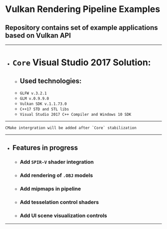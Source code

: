 
# Vulkan Rendering Pipeline Examples

## Repository contains set of example applications based on Vulkan API

--------------------------------------------------------

- # `Core` Visual Studio 2017 Solution:
	- ## Used technologies:
	- `GLFW v.3.2.1`
	- `GLM v.0.9.9.0`
	- `Vulkan SDK v.1.1.73.0`
	- `C++17 STD and STL libs`
	- `Visual Studio 2017 C++ Compiler and Windows 10 SDK`

--------------------------------------------------------

	CMake intergration will be added after `Core` stabilization 

--------------------------------------------------------

- ## Features in progress
	- ### Add `SPIR-V` shader integration
	- ### Add rendering of `.OBJ` models
	- ### Add mipmaps in pipeline
	- ### Add tesselation control shaders
	- ### Add UI scene visualization controls

--------------------------------------------------------
